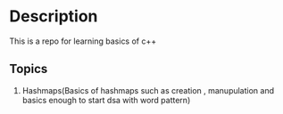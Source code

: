 # Description
This is a repo for learning basics of c++
## Topics
1) Hashmaps(Basics of hashmaps such as creation , manupulation and basics enough to start dsa with word pattern)